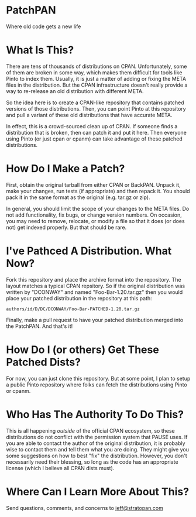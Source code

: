 PatchPAN
========

Where old code gets a new life

What Is This?
========

There are tens of thousands of distributions on CPAN.  Unfortunately, 
some of them are broken in some way, which makes them difficult for
tools like Pinto to index them.  Usually, it is just a matter of
adding or fixing the META files in the distribution.  But the CPAN
infrastructure doesn't really provide a way to re-release an old
distribution with different META.

So the idea here is to create a CPAN-like repository that contains
patched versions of those distributions.  Then, you can point Pinto
at this repository and pull a variant of these old distributions 
that have accurate META.

In effect, this is a crowd-sourced clean up of CPAN.  If someone finds
a distribution that is broken, then can patch it and put it here.
Then everyone using Pinto (or just cpan or cpanm) can take advantage
of these patched distributions.

How Do I Make a Patch?
========

First, obtain the original tarball from either CPAN or BackPAN.  Unpack
it, make your changes, run tests (if appropriate) and then repack it.
You should pack it in the same format as the original (e.g. tar.gz or
zip).

In general, you should limit the scope of your changes to the META files.
Do not add functionality, fix bugs, or change version numbers.  On
occasion, you may need to remove, relocate, or modify a file so that it
does (or does not) get indexed properly.  But that should be rare.

I've Pathced A Distribution.  What Now?
========

Fork this repository and place the archive format into the repository.
The layout matches a typical CPAN repsitory.  So if the original 
distribution was written by "DCONWAY" and named "Foo-Bar-1.20.tar.gz" 
then you would place your patched distribution in the repository at this 
path:

```
authors/id/D/DC/DCONWAY/Foo-Bar-PATCHED-1.20.tar.gz
```

Finally, make a pull request to have your patched distribution merged
into the PatchPAN.  And that's it!

How Do I (or others) Get These Patched Dists?
========

For now, you can just clone this repository.  But at some point, I plan
to setup a public Pinto repository where folks can fetch the distributions
using Pinto or cpanm.

Who Has The Authority To Do This?
========

This is all happening *outside* of the official CPAN ecosystem, so these
distributions do not conflict with the permission system that PAUSE uses.
If you are able to contact the author of the original distribution, it
is probably wise to contact them and tell them what you are doing.  They
might give you some suggestions on how to best "fix" the distribution.
However, you don't necessarily need their blessing, so long as the code
has an appropriate license (which I believe all CPAN dists must).

Where Can I Learn More About This?
=========

Send questions, comments, and concerns to jeff@stratopan.com
